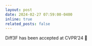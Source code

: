 ```yaml
---
layout: post
date: 2024-02-27 07:59:00-0400
inline: true
related_posts: false
---
```


Diff3F has been accepted at CVPR’24 :tada: